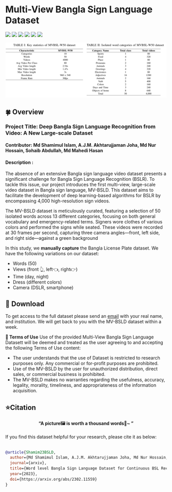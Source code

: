 # Multi-View Bangla Sign Language Dataset
![ ](https://img.shields.io/badge/Categories-13-green.svg?style=plastic)
![ ](https://img.shields.io/badge/Words-50-green.svg?style=plastic)
![ ](https://img.shields.io/badge/License-Apache-green.svg?style=plastic)
![ ](https://img.shields.io/badge/Videos-4000-ff69b4.svg?style=plastic)
![ ](https://img.shields.io/badge/Resolution-960x540-ff69b4.svg?style=plastic)
![ ](https://img.shields.io/badge/FR-30fps-ff69b4.svg?style=plastic)

<div align="center"><img src=./Overview.jpg></div>

## 🍀 Overview
### Project Title: Deep Bangla Sign Language Recognition from Video: A New Large-scale Dataset
#### Contributor: Md Shamimul Islam, A.J.M. Akhtarujjaman Joha, Md Nur Hossain, Sohaib Abdullah, Md Mahedi Hasan
#### Description : 

The absence of an extensive Bangla sign language video dataset presents a significant challenge for Bangla Sign Language Recognition (BSLR). To tackle this issue, our project introduces the first multi-view, large-scale video dataset in Bangla sign language, MV-BSLD. This dataset aims to facilitate the development of deep learning-based algorithms for BSLR by encompassing 4,000 high-resolution sign videos.

The MV-BSLD dataset is meticulously curated, featuring a selection of 50 isolated words across 13 different categories, focusing on both general vocabulary and emergency-related terms. Signers wore clothes of various colors and performed the signs while seated. These videos were recorded at 30 frames per second, capturing three camera angles—front, left side, and right side—against a green background

In this study, we **manually capture** the  Bangla License Plate dataset. We have the following variations on our dataset:
* Words (50) 
* Views (front 👆, left👈, right👉)
* Time (day, night)
* Dress (different colors)
* Camera (DSLR, smartphone)



## 🎁 Download
To get access to the full dataset please send an [email](mailto:mahedi0803@gmail.com) with your real name, and institution. We will get back to you with the MV-BSLD dataset within a week.



**🎯 Terms of Use**
Use of the provided Multi-View Bangla Sign Language Datasett will be deemed and treated as the user agreeing to and accepting the following Terms of Use content:

* The user understands that the use of Dataset is restricted to research purposes only. Any commercial or for-profit purposes are prohibited.
* Use of the MV-BSLD by the user for unauthorized distribution, direct sales, or commercial business is prohibited. 
* The MV-BSLD makes no warranties regarding the usefulness, accuracy, legality, morality, timeliness, and appropriateness of the information acquisition.


## ⭐Citation
#### <p align=center>“A picture🖼 is worth a thousand words📜~ ”</p>

If you find this dataset helpful for your research, please cite it as below:

```bibtex

@article{Shamim23BSLD,
  author={Md Shamimul Islam, A.J.M. Akhtarujjaman Joha, Md Nur Hossain, Sohaib Abdullah, Ibrahim Elwarfalli, Md Mahedi Hasan},
  journal={arxiv}, 
  title={Word level Bangla Sign Language Dataset for Continuous BSL Recognition}, 
  year={2023},
  doi={https://arxiv.org/abs/2302.11559}
}

```
